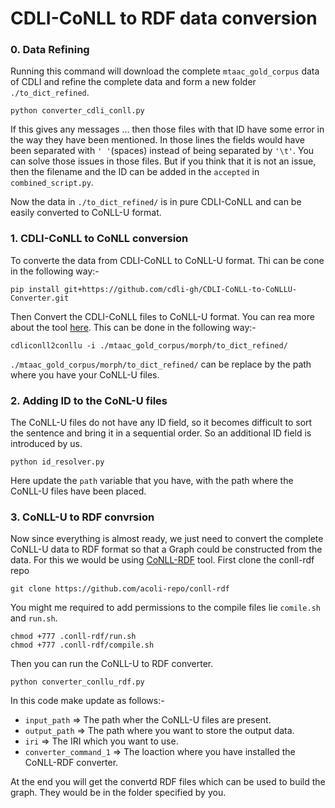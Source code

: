 # CDLI-CoNLL to RDF data conversion

### 0. Data Refining
Running this command will download the complete `mtaac_gold_corpus` data of CDLI and refine the complete data and form a new folder `./to_dict_refined`.

```
python converter_cdli_conll.py
``` 

If this gives any messages ... then those files with that ID have some error in the way they have been mentioned. In those lines the fields would have been separated with `' '`(spaces) instead of being separated by `'\t'`. You can solve those issues in those files. But if you think that it is not an issue, then the filename and the ID can be added in the `accepted` in `combined_script.py`.

Now the data in `./to_dict_refined/` is in pure CDLI-CoNLL and can be easily converted to CoNLL-U format.

### 1. CDLI-CoNLL to CoNLL conversion
To converte the data from CDLI-CoNLL to CoNLL-U format. Thi can be cone in the following way:-
```
pip install git+https://github.com/cdli-gh/CDLI-CoNLL-to-CoNLLU-Converter.git
```
Then Convert the CDLI-CoNLL files to CoNLL-U format. You can rea more about the tool [here](https://github.com/cdli-gh/CDLI-CoNLL-to-CoNLLU-Converter.git). This can be done in the following way:-
```
cdliconll2conllu -i ./mtaac_gold_corpus/morph/to_dict_refined/
```
`./mtaac_gold_corpus/morph/to_dict_refined/` can be replace by the path where you have your CoNLL-U files.

### 2. Adding ID to the CoNL-U files
The CoNLL-U files do not have any ID field, so it becomes difficult to sort the sentence and bring it in a sequential order. So an additional ID field is introduced by us.
```
python id_resolver.py
```
Here update the `path` variable that you have, with the path where the CoNLL-U files have been placed. 

### 3. CoNLL-U to RDF convrsion
Now since everything is almost ready, we just need to convert the complete CoNLL-U data to  RDF format so that a Graph could be constructed from the data. For this we would be using [CoNLL-RDF](https://github.com/acoli-repo/conll-rdf) tool. 
First clone the conll-rdf repo
```
git clone https://github.com/acoli-repo/conll-rdf 
```
You might me required to add permissions to the compile files lie `comile.sh` and `run.sh`.
```
chmod +777 .conll-rdf/run.sh
chmod +777 .conll-rdf/compile.sh

``` 
Then you can run the CoNLL-U to RDF converter.
```
python converter_conllu_rdf.py
```
In this code make update as follows:-
- `input_path` => The path wher the CoNLL-U files are present.
- `output_path` => The path where you want to store the output data.
- `iri` => The IRI which you want to use. 
- `converter_command_1` => The loaction where you have installed the CoNLL-RDF converter.



At the end you will get the convertd RDF files which can be used to build the graph. They would be in the folder specified by you.
